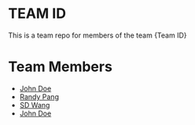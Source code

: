 # TEAM ID
This is a team repo for members of the team {Team ID}

# Team Members
* [John Doe](members/johnDoe.md)
* [Randy Pang](members/randyPang.md)
* [SD Wang](members/wangJinyi.md)
* [John Doe](members/johnDoe.md)
